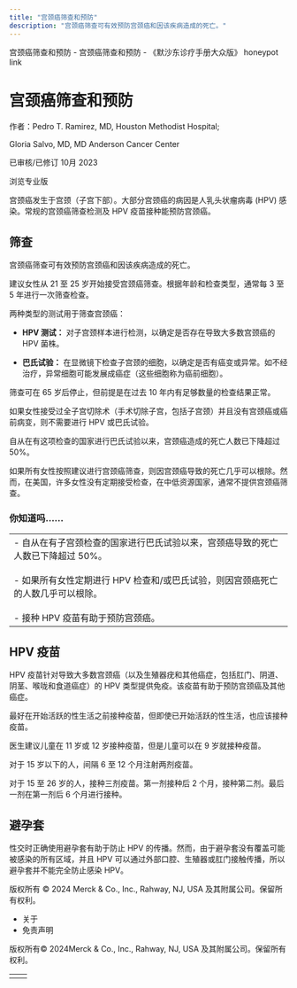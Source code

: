 ```yaml
---
title: "宫颈癌筛查和预防"
description: "宫颈癌筛查可有效预防宫颈癌和因该疾病造成的死亡。"
---
```


﻿宫颈癌筛查和预防 \- 宫颈癌筛查和预防 \- 《默沙东诊疗手册大众版》 honeypot link

# 宫颈癌筛查和预防

作者：Pedro T. Ramirez, MD, Houston Methodist Hospital;

Gloria Salvo, MD, MD Anderson Cancer Center

已审核/已修订 10月 2023

浏览专业版

宫颈癌发生于宫颈（子宫下部）。大部分宫颈癌的病因是人乳头状瘤病毒 (HPV) 感染。常规的宫颈癌筛查检测及 HPV 疫苗接种能预防宫颈癌。

## 筛查

宫颈癌筛查可有效预防宫颈癌和因该疾病造成的死亡。

建议女性从 21 至 25 岁开始接受宫颈癌筛查。根据年龄和检查类型，通常每 3 至 5 年进行一次筛查检查。

两种类型的测试用于筛查宫颈癌：

- **HPV 测试：** 对子宫颈样本进行检测，以确定是否存在导致大多数宫颈癌的 HPV 菌株。

- **巴氏试验：** 在显微镜下检查子宫颈的细胞，以确定是否有癌变或异常。如不经治疗，异常细胞可能发展成癌症（这些细胞称为癌前细胞）。


筛查可在 65 岁后停止，但前提是在过去 10 年内有足够数量的检查结果正常。

如果女性接受过全子宫切除术（手术切除子宫，包括子宫颈）并且没有宫颈癌或癌前病变，则不需要进行 HPV 或巴氏试验。

自从在有这项检查的国家进行巴氏试验以来，宫颈癌造成的死亡人数已下降超过 50%。

如果所有女性按照建议进行宫颈癌筛查，则因宫颈癌导致的死亡几乎可以根除。然而，在美国，许多女性没有定期接受检查，在中低资源国家，通常不提供宫颈癌筛查。

### 你知道吗……

|     |
| --- |
| - 自从在有子宫颈检查的国家进行巴氏试验以来，宫颈癌导致的死亡人数已下降超过 50%。<br>  <br>- 如果所有女性定期进行 HPV 检查和/或巴氏试验，则因宫颈癌死亡的人数几乎可以根除。<br>  <br>- 接种 HPV 疫苗有助于预防宫颈癌。 |

## HPV 疫苗

HPV 疫苗针对导致大多数宫颈癌（以及生殖器疣和其他癌症，包括肛门、阴道、阴茎、喉咙和食道癌症）的 HPV 类型提供免疫。该疫苗有助于预防宫颈癌及其他癌症。

最好在开始活跃的性生活之前接种疫苗，但即使已开始活跃的性生活，也应该接种疫苗。

医生建议儿童在 11 岁或 12 岁接种疫苗，但是儿童可以在 9 岁就接种疫苗。

对于 15 岁以下的人，间隔 6 至 12 个月注射两剂疫苗。

对于 15 至 26 岁的人，接种三剂疫苗。第一剂接种后 2 个月，接种第二剂。最后一剂在第一剂后 6 个月进行接种。

## 避孕套

性交时正确使用避孕套有助于防止 HPV 的传播。然而，由于避孕套没有覆盖可能被感染的所有区域，并且 HPV 可以通过外部口腔、生殖器或肛门接触传播，所以避孕套并不能完全防止感染 HPV。



版权所有 © 2024
Merck & Co., Inc., Rahway, NJ, USA 及其附属公司。保留所有权利。

- 关于
- 免责声明

版权所有© 2024Merck & Co., Inc., Rahway, NJ, USA 及其附属公司。保留所有权利。

|     |     |
| --- | --- |
|  |  |